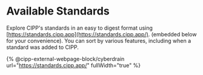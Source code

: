 # Available Standards

Explore CIPP's standards in an easy to digest format using [https://standards.cipp.app](https://standards.cipp.app/). (embedded below for your convenience). You can sort by various features, including when a standard was added to CIPP.

{% @cipp-external-webpage-block/cyberdrain url="https://standards.cipp.app/" fullWidth="true" %}
